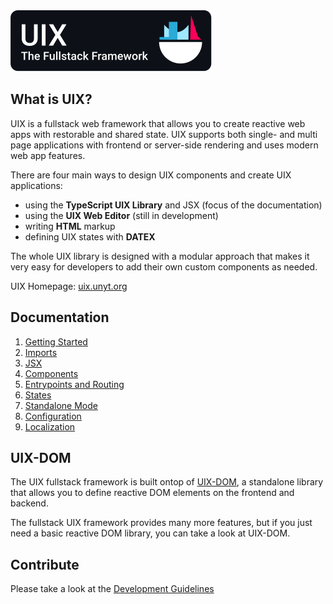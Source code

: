 <img alt="UIX - The Fullstack Framework" src="./logos/banner.svg" style="max-width:400px">

## What is UIX?

UIX is a fullstack web framework that allows you to create reactive web apps with restorable and shared state.
UIX supports both single- and multi page applications with frontend or server-side rendering and uses modern web app features.

There are four main ways to design UIX components and create UIX applications:
 * using the **TypeScript UIX Library** and JSX (focus of the documentation)
 * using the **UIX Web Editor** (still in development)
 * writing **HTML** markup
 * defining UIX states with **DATEX**

The whole UIX library is designed with a modular approach
that makes it very easy for developers to add their own custom
components as needed.

UIX Homepage: [uix.unyt.org](https://uix.unyt.org)


## Documentation

1. [Getting Started](./docs/manual/1%20Getting%20Started.md)
2. [Imports](./docs/manual/2%20Imports.md)
3. [JSX](./docs/manual/3%20JSX.md)
4. [Components](./docs/manual/4%20Components.md)
5. [Entrypoints and Routing](./docs/manual/5%20Entrypoints%20and%20Routing.md)
6. [States](./docs/manual/6%20States.md)
7. [Standalone Mode](./docs/manual/7%20Standalone%20Mode.md)
8. [Configuration](./docs/manual/8%20Configuration.md)
8. [Localization](./docs/manual/9%20Localization.md)


## UIX-DOM

The UIX fullstack framework is built ontop of [UIX-DOM](https://github.com/unyt-org/uix-dom),
a standalone library that allows you to define reactive DOM elements on the frontend and backend.

The fullstack UIX framework provides many more features, but if you just need a basic reactive DOM library,
you can take a look at UIX-DOM.

## Contribute

Please take a look at the [Development Guidelines](./DEVELOP.md)